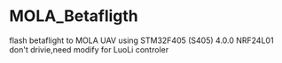 # MOLA_Betafligth
flash betaflight to MOLA UAV
using STM32F405 (S405) 4.0.0
NRF24L01 don't drivie,need modify for LuoLi controler
